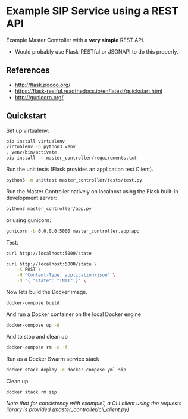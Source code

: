 # Example SIP Service using a REST API

Example Master Controller with a **very simple** REST API.

- Would probably use Flask-RESTful or JSONAPI to do this properly.

## References

- <http://flask.pocoo.org/>
- <https://flask-restful.readthedocs.io/en/latest/quickstart.html>
- <http://gunicorn.org/>

## Quickstart

Set up virtualenv:

```bash
pip install virtualenv
virtualenv -p python3 venv
. venv/bin/activate
pip install -r master_controller/requirements.txt
```

Run the unit tests (Flask provides an application test Client).

```bash
python3 -m unittest master_controller/tests/test.py
```

Run the Master Controller natively on localhost using the Flask built-in
development server:

```bash
python3 master_controller/app.py
```

or using gunicorn:

```bash
gunicorn -b 0.0.0.0:5000 master_controller.app:app
```

Test:

```bash
curl http://localhost:5000/state
```

```bash
curl http://localhost:5000/state \
    -X POST \
    -H "Content-Type: application/json" \
    -d '{ "state": "INIT" }' \
```

Now lets build the Docker image.

```bash
docker-compose build
```

And run a Docker container on the local Docker engine

```bash
docker-compose up -d
```

And to stop and clean up

```bash
docker-compose rm -s -f
```

Run as a Docker Swarm service stack

```bash
docker stack deploy -c docker-compose.yml sip
```

Clean up

```bash
docker stack rm sip
```

*Note that for consistency with example1, a CLI client using the requests
library is provided (master_controller/cli_client.py)*

